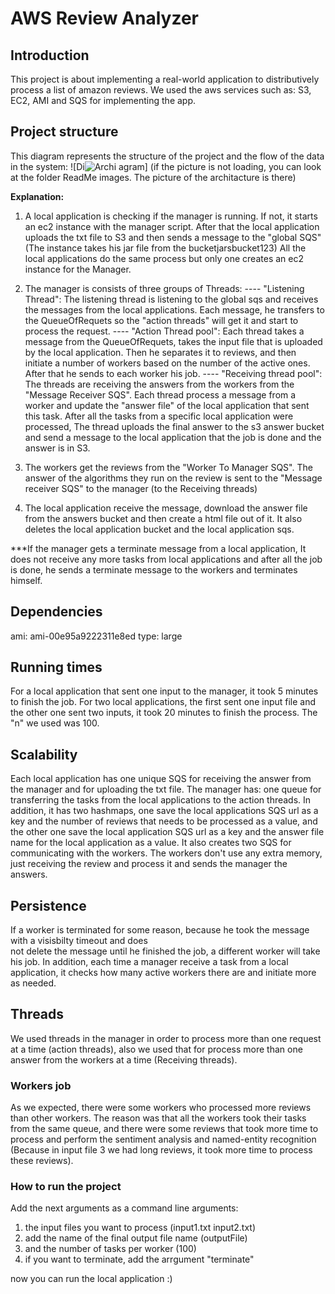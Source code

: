 # **AWS Review Analyzer**

## Introduction
This project is about implementing a real-world application to distributively process a list of amazon
reviews. We used the aws services such as: S3, EC2, AMI and SQS for implementing the app.

## Project structure

This diagram represents the structure of the project and the flow of the data in the system:
![Di![Archi](https://github.com/oriph1/AWS-Review-Analyzer/assets/129746935/f40b7a9e-b8c4-45d4-82e2-0a647e61100b)
agram]
(if the picture is not loading, you can look at the folder ReadMe images. The picture of the architacture is there)

**Explanation:**
1) A local application is checking if the manager is running. If not, it starts an ec2 instance with the manager script.
After that the local application uploads the txt file to S3 and then sends a message to the "global SQS" (The instance takes his jar file from the bucketjarsbucket123)
All the local applications do the same process but only one creates an ec2 instance for the Manager.

2) The manager is consists of three groups of Threads:
---- "Listening Thread": The listening thread is listening to the global sqs and receives the messages from the local applications.
Each message, he transfers to the QueueOfRequets so the "action threads" will get it and start to process the request.
---- "Action Thread pool": Each thread takes a message from the QueueOfRequets, takes the input file that is uploaded by the local application. Then 
he separates it to reviews, and then initiate a number of workers based on the number of the active ones. After that he sends to each worker his job.
---- "Receiving thread pool": The threads are receiving the answers from the workers from the "Message Receiver SQS".
Each thread process a message from a worker and update the "answer file" of the local application that sent this task.
After all the tasks from a specific local application were processed, The thread uploads the final answer to the s3 answer bucket and send a message to the local application
that the job is done and the answer is in S3.

3) The workers get the reviews from the "Worker To Manager SQS". The answer of the algorithms they run on the 
review is sent to the "Message receiver SQS" to the manager (to the Receiving threads)

4) The local application receive the message, download the answer file from the answers bucket 
and then create a html file out of it. It also deletes the local application bucket and the local application sqs.

***If the manager gets a terminate message from a local application, It does not receive any more tasks
from  local applications and after all the job is done, he sends a terminate message to the workers
and terminates himself.

## Dependencies
ami: ami-00e95a9222311e8ed type: large

## Running times
For a local application that sent one input to the manager, it took 5 minutes to finish the job.
For two local applications, the first sent one input file and the other one sent two inputs, it took 20 minutes to
finish the process.
The "n" we used was 100.

## Scalability
Each local application has one unique SQS for receiving the answer from the manager and for uploading the txt file.
The manager has: one queue for transferring the tasks from the local applications to the action threads.
In addition, it has two hashmaps, one save the local applications SQS url as a key and the number of reviews that needs to
be processed as a value, and the other one save the local application SQS url as a key and the answer file name for the 
local application as a value. It also creates two SQS for communicating with the workers.
The workers don't use any extra memory, just receiving the review and process it and sends the manager the answers.

## Persistence
If a worker is terminated for some reason, because he took the message with a visisbilty timeout and does  
not delete the message until he finished the job, a different worker will take his job.
In addition, each time a manager receive a task from a local application, it checks how many active workers there
are and initiate more as needed.

## Threads
We used threads in the manager in order to process more than one request at a time (action threads), 
also we used that for process more than one answer from the workers at a time (Receiving threads).

### Workers job
As we expected, there were some workers who processed more reviews than other workers. 
The reason was that all the workers took their tasks from the same queue, and there 
were some reviews that took more time to process and perform the sentiment analysis and named-entity recognition
(Because in input file 3 we had long reviews, it took more time to process these reviews).


### How to run the project
Add the next arguments as a command line arguments:
1) the input files you want to process (input1.txt input2.txt)
2) add the name of the final output file name (outputFile)
3) and the number of tasks per worker (100)
4) if you want to terminate, add the arrgument "terminate"

now you can run the local application :)







